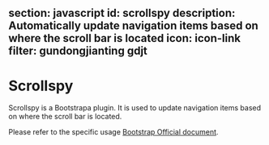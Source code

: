 ﻿section: javascript
id: scrollspy
description: Automatically update navigation items based on where the scroll bar is located
icon: icon-link
filter: gundongjianting gdjt
---

# Scrollspy

Scrollspy is a Bootstrapa plugin. It is used to update navigation items based on where the scroll bar is located.

Please refer to the specific usage [Bootstrap Official document](http://getbootstrap.com/javascript/#scrollspy).
